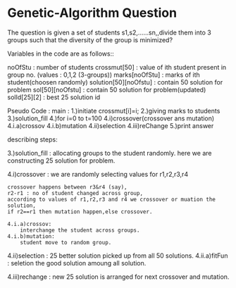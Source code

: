 # Genetic-Algorithm Question

The question is given a set of students s1,s2,......sn,,divide them into 3 groups such that the diversity of the group is minimized?


Variables in the code are as follows::

noOfStu : number of students
crossmut[50] : value of ith student present in group no. (values : 0,1,2 (3-groups))
marks[noOfStu] : marks of ith student(choosen randomly)
solution[50][noOfstu] : contain 50 solution for problem
sol[50][noOfstu] : contain 50 solution for problem(updated)
solId[25][2] : best 25 solution id

Pseudo Code :
main :
1.)initiate crossmut[i]=i;
2.)giving marks to students
3.)solution_fill
4.)for i=0 to t=100
	4.i)crossover(crossover ans mutation)
		4.i.a)crossov
		4.i.b)mutation
	4.ii)selection
	4.iii)reChange
5.)print answer


describing  steps:

3.)solution_fill :
	allocating groups to the student randomly.
	here we are constructing 25 solution for problem.
	
4.i)crossover :
	we are randomly selecting values for r1,r2,r3,r4              
             
	crossover happens between r3&r4 (say),
	r2-r1 : no of student changed across group,
	according to values of r1,r2,r3 and r4 we crossover or muation the solution,
	if r2==r1 then mutation happen,else crossover.
	
	4.i.a)crossov:
		interchange the student across groups.
	4.i.b)mutation:
		student move to random group.
    
4.ii)selection :
	25 better solution picked up from all 50 solutions.
	4.ii.a)fitFun :
		seletion the good solution amoung all solution.

4.iii)rechange :
	new 25 solution is arranged for next crossover and mutation.

